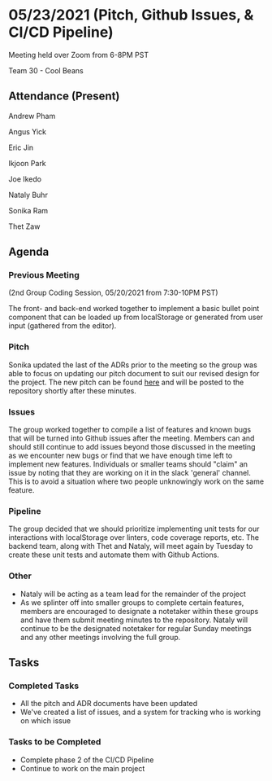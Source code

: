 # 05/23/2021 (Pitch, Github Issues, & CI/CD Pipeline)
Meeting held over Zoom from 6-8PM PST

Team 30 - Cool Beans
## Attendance (Present)
Andrew Pham

Angus Yick

Eric Jin

Ikjoon Park

Joe Ikedo

Nataly Buhr

Sonika Ram

Thet Zaw
## Agenda
### Previous Meeting

(2nd Group Coding Session, 05/20/2021 from 7:30-10PM PST)

The front- and back-end worked together to implement a basic bullet point component that can be loaded up from localStorage or generated from user input (gathered from the editor).

### Pitch
Sonika updated the last of the ADRs prior to the meeting so the group was able to focus on updating our pitch document to suit our revised design for the project. The new pitch can be found [here](https://docs.google.com/document/d/1IRI2rSO894VNbQRePgtDU5qQqzVEhvLyz1Klabf1MbA/edit) and will be posted to the repository shortly after these minutes.

### Issues
The group worked together to compile a list of features and known bugs that will be turned into Github issues after the meeting. Members can and should still continue to add issues beyond those discussed in the meeting as we encounter new bugs or find that we have enough time left to implement new features. Individuals or smaller teams should "claim" an issue by noting that they are working on it in the slack 'general' channel. This is to avoid a situation where two people unknowingly work on the same feature.

### Pipeline
The group decided that we should prioritize implementing unit tests for our interactions with localStorage over linters, code coverage reports, etc. The backend team, along with Thet and Nataly, will meet again by Tuesday to create these unit tests and automate them with Github Actions.

### Other
- Nataly will be acting as a team lead for the remainder of the project
- As we splinter off into smaller groups to complete certain features, members are encouraged to designate a notetaker within these groups and have them submit meeting minutes to the repository. Nataly will continue to be the designated notetaker for regular Sunday meetings and any other meetings involving the full group.

## Tasks

### Completed Tasks
- All the pitch and ADR documents have been updated
- We've created a list of issues, and a system for tracking who is working on which issue

### Tasks to be Completed
- Complete phase 2 of the CI/CD Pipeline
- Continue to work on the main project
